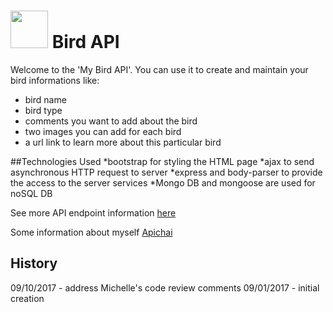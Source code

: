 # <img src="https://cloud.githubusercontent.com/assets/7833470/10423298/ea833a68-7079-11e5-84f8-0a925ab96893.png" width="60"> Bird API

Welcome to the 'My Bird API'. You can use it to create and maintain your bird informations like:
* bird name
* bird type
* comments you want to add about the bird
* two images you can add for each bird
* a url link to learn more about this particular bird

##Technologies Used
*bootstrap for styling the HTML page
*ajax to send asynchronous HTTP request to server
*express and body-parser to provide the access to the server services
*Mongo DB and mongoose are used for noSQL DB

See more API endpoint information [here](https://dry-scrubland-21249.herokuapp.com/api)

Some information about myself [Apichai](https://dry-scrubland-21249.herokuapp.com/api/profile)

## History
09/10/2017 - address Michelle's code review comments
09/01/2017 - initial creation
